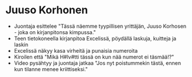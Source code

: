 # Juuso Korhonen
- Juontaja esittelee "Tässä näemme tyypillisen yrittäjän, Juuso Korhosen - joka on kirjanpitonsa kimpussa."
- Teen tietokoneella kirjanpitoa Excelissä, pöydällä laskuja, kuitteja ja laskin
- Excelissä näkyy kasa virheitä ja punaisia numeroita
- Kiroilen että "Mikä H#lv#tti tässä on kun nää numerot ei täsmää!?"
- Video pysähtyy ja juontaja jatkaa "Jos nyt poistummekin tästä, ennen kun tilanne menee kriittiseksi."
